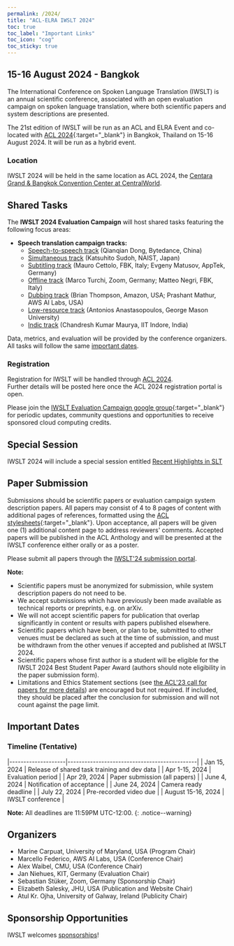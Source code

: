 ```yaml
---
permalink: /2024/
title: "ACL-ELRA IWSLT 2024"
toc: true
toc_label: "Important Links"
toc_icon: "cog"
toc_sticky: true
---
```


##  15-16 August 2024 - Bangkok

The International Conference on Spoken Language Translation (IWSLT) is an annual scientific conference, associated with an open evaluation campaign on spoken language translation, where both scientific papers and system descriptions are presented.

The 21st edition of IWSLT will be run as an ACL and ELRA Event and co-located with [ACL 2024](https://2024.aclweb.org/){:target="_blank"} in Bangkok, Thailand on 15-16 August 2024. It will be run as a hybrid event.

### Location

IWSLT 2024 will be held in the same location as ACL 2024, the [Centara Grand & Bangkok Convention Center at CentralWorld](https://www.centarahotelsresorts.com/centaragrand/cgcw).  


## Shared Tasks

The **IWSLT 2024 Evaluation Campaign** will host shared tasks featuring the following focus areas:

- **Speech translation campaign tracks:**
  - [Speech-to-speech track](/2024/s2s)  (Qianqian Dong, Bytedance, China) 
  - [Simultaneous track](/2024/simultaneous) (Katsuhito Sudoh, NAIST, Japan)
  - [Subtitling track](/2024/subtitling)  (Mauro Cettolo, FBK, Italy; Evgeny Matusov, AppTek, Germany)
  - [Offline track](/2024/offline)  (Marco Turchi, Zoom, Germany; Matteo Negri, FBK, Italy)
  - [Dubbing track](/2024/dubbing)  (Brian Thompson, Amazon, USA; Prashant Mathur, AWS AI Labs, USA)
  - [Low-resource track](/2024/low-resource)  (Antonios Anastasopoulos, George Mason University)
  - [Indic track](/2024/indic)  (Chandresh Kumar Maurya, IIT Indore, India)

Data, metrics, and evaluation will be provided by the conference organizers.  
All tasks will follow the same [important dates](#important-dates). 


### Registration

Registration for IWSLT will be handled through [ACL 2024](https://2024.aclweb.org/).  
Further details will be posted here once the ACL 2024 registration portal is open.

<!--Please register for the Evaluation Campaign via the [registration form](https://forms.gle/pkjTz5oYfae2Csj7A). -->

Please join the [IWSLT Evaluation Campaign google group](https://groups.google.com/g/iwslt-evaluation-campaign){:target="_blank"} for periodic updates, community questions and opportunities to receive sponsored cloud computing credits.


## Special Session

IWSLT 2024 will include a special session entitled [Recent Highlights in SLT](/2024/special-session)
<!--The session intends to provide an overview of recent highlights from the field across venues, with a series of short presentations focused reviews on recent developments and new/emerging trends. 
Additionally, a short and lively discussion may follow the presentations. 
We believe this initiative will contribute to a better understanding of the current landscape of SLT research and foster collaboration and exchange of ideas within the IWSLT community.
For more information, see here: [Special Session: Recent Highlights in SLT](/2024/special-session). -->


## Paper Submission

Submissions should be scientific papers or evaluation campaign system description papers. 
All papers may consist of 4 to 8 pages of content with additional pages of references, formatted using the [ACL stylesheets](https://acl-org.github.io/ACLPUB/formatting.html){:target="_blank"}. 
Upon acceptance, all papers will be given one (1) additional content page to address reviewers' comments.
Accepted papers will be published in the ACL Anthology and will be presented at the IWSLT conference either orally or as a poster.

Please submit all papers through the [IWSLT'24 submission portal](https://softconf.com/n/iwslt2024/). 


**Note:**
- Scientific papers must be anonymized for submission, while system description papers do not need to be.
- We accept submissions which have previously been made available as technical reports or preprints, e.g. on arXiv.
- We will not accept scientific papers for publication that overlap significantly in content or results with papers published elsewhere.
- Scientific papers which have been, or plan to be, submitted to other venues must be declared as such at the time of submission, and must be withdrawn from the other venues if accepted and published at IWSLT 2024.
- Scientific papers whose first author is a student will be eligible for the IWSLT 2024 Best Student Paper Award (authors should note eligibility in the paper submission form).
- Limitations and Ethics Statement sections (see [the ACL'23 call for papers for more details](https://2023.aclweb.org/calls/main_conference/)) are encouraged but not required. If included, they should be placed after the conclusion for submission and will not count against the page limit. 


## Important Dates

### Timeline (Tentative)

|--------------------|----------------------------------------------|
| Jan 15, 2024       | Release of shared task training and dev data |
| Apr 1-15, 2024     | Evaluation period                            |
| Apr 29, 2024       | Paper submission (all papers)                |
| June 4, 2024       | Notification of acceptance                   |
| June 24, 2024      | Camera ready deadline                        |
| July 22, 2024      | Pre-recorded video due                       |
| August 15-16, 2024 | IWSLT conference                             |


**Note:** All deadlines are 11:59PM UTC-12:00.
{: .notice--warning}


## Organizers
- Marine Carpuat, University of Maryland, USA (Program Chair) 
- Marcello Federico, AWS AI Labs, USA (Conference Chair)
- Alex Waibel, CMU, USA (Conference Chair)
- Jan Niehues, KIT, Germany (Evaluation Chair)
- Sebastian Stüker, Zoom, Germany (Sponsorship Chair)
- Elizabeth Salesky, JHU, USA (Publication and Website Chair)
- Atul Kr. Ojha, University of Galway, Ireland (Publicity Chair)


## Sponsorship Opportunities
IWSLT welcomes [sponsorships](/2024/sponsor_info)!


